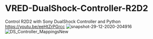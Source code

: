 # VRED-DualShock-Controller-R2D2
Control R2D2 with Sony DualShock Controller and Python https://youtu.be/eeHtZrPGrcc
![snapshot-29-12-2020-204916](https://user-images.githubusercontent.com/39199224/103324939-65598180-4a17-11eb-8c43-eec99798ca54.png)
![DS_Controller_MappingsNew](https://user-images.githubusercontent.com/39199224/103419123-af4d7f00-4b5f-11eb-9c1b-ccd64c92c05c.png)
